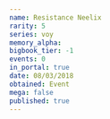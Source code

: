 ```yaml
---
name: Resistance Neelix
rarity: 5
series: voy
memory_alpha:
bigbook_tier: -1
events: 0
in_portal: true
date: 08/03/2018
obtained: Event
mega: false
published: true
---
```



